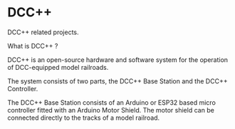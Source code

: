 # DCC++
DCC++ related projects.

What is DCC++ ?

DCC++ is an open-source hardware and software system for the operation of DCC-equipped model railroads.

The system consists of two parts, the DCC++ Base Station and the DCC++ Controller.

The DCC++ Base Station consists of an Arduino or ESP32 based micro controller fitted with an Arduino Motor Shield.
The motor shield can be connected directly to the tracks of a model railroad.

